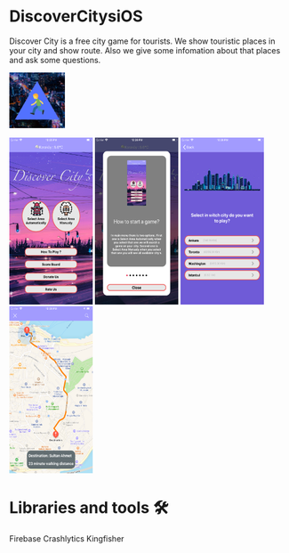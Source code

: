 # DiscoverCitysiOS

Discover City is a free city game for tourists. We show touristic places in your city and show route. Also we give some infomation about that places and ask some questions.

<img src ="/Discover City's/Assets.xcassets/AppIcon.appiconset/1024.png" width = "100" height = "100">

<img src ="/Discover City's/ScreenShots/1.png" width = "150" height = "300"> <img src ="/Discover City's/ScreenShots/2.png" width = "150" height = "300"> <img src ="/Discover City's/ScreenShots/3.png" width = "150" height = "300"> <img src ="/Discover City's/ScreenShots/4.png" width = "150" height = "300">

# Libraries and tools 🛠

Firebase 
Crashlytics 
Kingfisher





